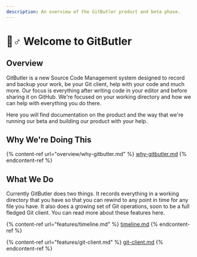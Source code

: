 ```yaml
---
description: An overview of the GitButler product and beta phase.
---
```


# 🤵♂ Welcome to GitButler

## Overview

GitButler is a new Source Code Management system designed to record and backup your work, be your Git client, help with your code and much more. Our focus is everything after writing code in your editor and before sharing it on GitHub. We're focused on your working directory and how we can help with everything you do there.

Here you will find documentation on the product and the way that we're running our beta and building our product with your help.

## Why We're Doing This

{% content-ref url="overview/why-gitbutler.md" %}
[why-gitbutler.md](overview/why-gitbutler.md)
{% endcontent-ref %}

## What We Do

Currently GitButler does two things. It records everything in a working directory that you have so that you can rewind to any point in time for any file you have. It also does a growing set of Git operations, soon to be a full fledged Git client. You can read more about these features here.

{% content-ref url="features/timeline.md" %}
[timeline.md](features/timeline.md)
{% endcontent-ref %}

{% content-ref url="features/git-client.md" %}
[git-client.md](features/git-client.md)
{% endcontent-ref %}

